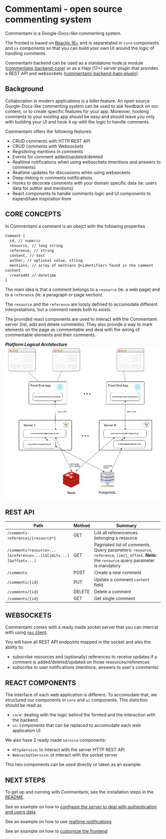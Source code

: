 # Commentami - open source commenting system

Commentami is a Google-Docs-like commenting system.

The fronted is based on [Reactjs 16+](https://reactjs.org) and is separetated in `core` components and `ui` components so that you can build your own UI around the logic of handling comments.

Commentami backend can be used as a standalone node.js module ([commentami-backend-core](https://github.com/nearform/comments/tree/master/packages/commentami-backend-core)) or as a Hapi (17+) server plugin that provides a REST API and websockets ([commentami-backend-hapi-plugin](https://github.com/nearform/comments/tree/master/packages/commentami-backend-hapi-plugin)).

## Background

Collaboration in modern applications is a killer feature. An open source Google-Docs-like commenting system can be used to ask feedback on our content, or to create specific features for your app. Moreover, hooking comments to your existing app should be easy and should leave you only with building your UI and hook it up with the logic to handle comments.

Commentami offers the following features:

- CRUD comments with HTTP REST API
- CRUD comments with Websockets
- Registering mentions in comments
- Events for comment added/updated/deleted
- Realtime notifications when using websockets (mentions and answers to comments)
- Realtime updates for discussions when using websockets
- Deep-linking in comments notifications
- Hooks to decorate comments with your domain specific data (ie: users data for author and mentions)
- React components to handle comments logic and UI components to expand/take inspiration from




## CORE CONCEPTS

In Commentami a comment is an obejct with the following properties

```
Comment {
  id, // numeric
  resource, // long string
  reference, // string
  content, // text
  author, // optional value, string
  mentions, // array of mentions @<identifier> found in the comment content
  createdAt // datetime
}
```

The main idea is that a comment belongs to a `resource` (ie: a web page) and to a `reference` (ie: a paragraph or page section).

The `resource` and the `reference` are loosly defined to accomodate different interpretations, but a comment needs both to exists.

The provided react components are used to interact with the Commentami server (list, add and delete comments). They also provide a way to mark elements on the page as commentable and deal with the wiring of commentable elements and their comments.

***Platform Logical Architecture***
![Components](./images/logical-architecture.png "LogicalArchitecture")

## REST API

|Path|Method|Summary|
|----|------|-------|
|`/comments-references/{resource*}`|GET|List all referencences belonging a resource|
|`/comments?resource=...[&reference=...][&limit=...][&offset=...]`|GET|Paginated list of comments. Query parameters: `resource`, `reference`, `limit`, `offset`. **Note:** the `resource` query parameter is mandatory|
|`/comments`|POST|Create a new comment|
|`/comments/{id}`|PUT|Update a comment `content` field|
|`/comments/{id}`|DELETE|Delete a comment|
|`/comments/{id}`|GET|Get single comment|


## WEBSOCKETS

Commentami comes with a ready made socket server that you can intercat with using [`nes` client](https://github.com/hapijs/nes#client).

You will have all REST API endpoints mapped in the socket and also the ability to:

- subscribe resources and (optionally) references to receive updates if a comment is added/deleted/updated on those resources/references
- subscribe to user notifications (mentions, answers to user's comments)

## REACT COMPONENTS

The interface of each web application is different. To accomodate that, we structured our components in `core` and `ui` components. This distiction should be read as

- `core`: dealing with the logic behind the fornted and the interaction with the backend
- `ui`: components that can be replaced to accomodate each web application UI

We also have 2 ready made `service` components:

- `HttpService`: to interact with the server HTTP REST API
- `WebsocketService`: ot interact with the socket server

This two components can be used directly or taken as an example.

## NEXT STEPS

To get up and running with Commentami, see the installation steps in the [README](https://github.com/nearform/commentami).

See an example on how to [configure the server to deal with authentication and users data](/example-auth-and-user-data)

See an example on how to use [realtime notifications](/example-notifications)

See an example on how to [customize the frontend](/example-frontend)
